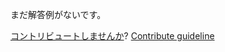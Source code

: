 
まだ解答例がないです。

[コントリビュートしませんか](https://github.com/BFEdev/BFE.dev-solutions/blob/main/react-quiz/memo-2_ja.md)?  [Contribute guideline](https://github.com/BFEdev/BFE.dev-solutions#how-to-contribute)
